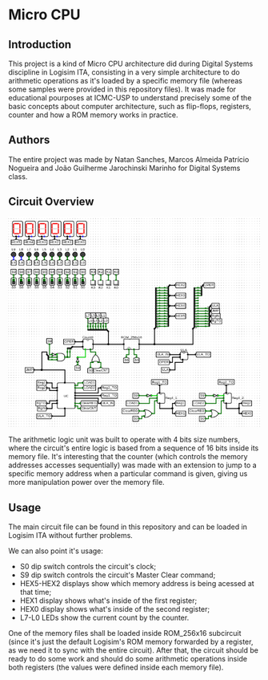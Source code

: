 # Micro CPU

## Introduction
This project is a kind of Micro CPU architecture did during Digital Systems discipline in Logisim ITA, consisting in a very simple architecture to do arithmetic operations as it's loaded by a specific memory file (whereas some samples were provided in this repository files). It was made for educational pourposes at ICMC-USP to understand precisely some of the basic concepts about computer architecture, such as flip-flops, registers, counter and how a ROM memory works in practice.

## Authors
The entire project was made by Natan Sanches, Marcos Almeida Patrício Nogueira and João Guilherme Jarochinski Marinho for Digital Systems class.

## Circuit Overview
![Screenshot](Micro_CPU.png)

The arithmetic logic unit was built to operate with 4 bits size numbers, where the circuit's entire logic is based from a sequence of 16 bits inside its memory file. It's interesting that the counter (which controls the memory addresses accesses sequentially) was made with an extension to jump to a specific memory address when a particular command is given, giving us more manipulation power over the memory file.

## Usage
The main circuit file can be found in this repository and can be loaded in Logisim ITA without further problems.

We can also point it's usage:
* S0 dip switch controls the circuit's clock;
* S9 dip switch controls the circuit's Master Clear command;
* HEX5-HEX2 displays show which memory address is being acessed at that time;
* HEX1 display shows what's inside of the first register;
* HEX0 display shows what's inside of the second register;
* L7-L0 LEDs show the current count by the counter.

One of the memory files shall be loaded inside ROM_256x16 subcircuit (since it's just the default Logisim's ROM memory forwarded by a register, as we need it to sync with the entire circuit). After that, the circuit should be ready to do some work and should do some arithmetic operations inside both registers (the values were defined inside each memory file).

